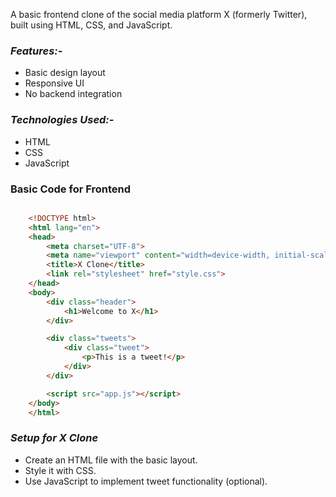 
A basic frontend clone of the social media platform X (formerly Twitter), built using HTML, CSS, and JavaScript.




### ***Features:-***
- Basic design layout
- Responsive UI
- No backend integration

### ***Technologies Used:-***
- HTML
- CSS
- JavaScript

### Basic Code for Frontend

```html

    <!DOCTYPE html>
    <html lang="en">
    <head>
        <meta charset="UTF-8">
        <meta name="viewport" content="width=device-width, initial-scale=1.0">
        <title>X Clone</title>
        <link rel="stylesheet" href="style.css">
    </head>
    <body>
        <div class="header">
            <h1>Welcome to X</h1>
        </div>

        <div class="tweets">
            <div class="tweet">
                <p>This is a tweet!</p>
            </div>
        </div>

        <script src="app.js"></script>
    </body>
    </html>

```

### ***Setup for X Clone***
- Create an HTML file with the basic layout.
- Style it with CSS.
- Use JavaScript to implement tweet functionality (optional).